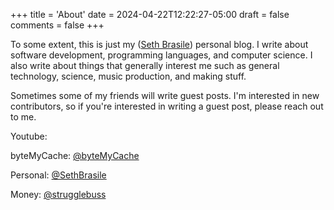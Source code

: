 +++
title = 'About'
date = 2024-04-22T12:22:27-05:00
draft = false
comments = false
+++

To some extent, this is just my ([Seth Brasile](/authors/seth-brasile)) personal blog. I write about software development, programming languages, and computer science. I also write about things that generally interest me such as general technology, science, music production, and making stuff.

Sometimes some of my friends will write guest posts. I'm interested in new contributors, so if you're interested in writing a guest post, please reach out to me.

Youtube:

byteMyCache: [@byteMyCache](https://www.youtube.com/@byteMyCache)

Personal: [@SethBrasile](https://www.youtube.com/@SethBrasile)

Money: [@strugglebuss](https://www.youtube.com/@strugglebuss)
